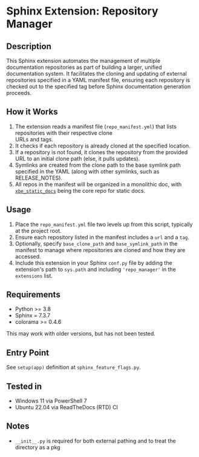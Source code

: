 # Sphinx Extension: Repository Manager

## Description

This Sphinx extension automates the management of multiple documentation repositories as part of building a larger,
unified documentation system. It facilitates the cloning and updating of external repositories specified in a YAML
manifest file, ensuring each repository is checked out to the specified tag before Sphinx documentation generation
proceeds.

## How it Works

1. The extension reads a manifest file (`repo_manifest.yml`) that lists repositories with their respective clone \
   URLs and tags.
2. It checks if each repository is already cloned at the specified location.
3. If a repository is not found, it clones the repository from the provided URL to an initial clone path 
   (else, it pulls updates).
4. Symlinks are created from the clone path to the base symlink path specified in the YAML 
   (along with other symlinks, such as RELEASE_NOTES).
5. All repos in the manifest will be organized in a monolithic doc, with
   [`xbe_static_docs`](https://source.goxbe.io/Core/docs/xbe_static_docs) being the core repo for static docs.

## Usage

1. Place the `repo_manifest.yml` file two levels up from this script, typically at the project root.
2. Ensure each repository listed in the manifest includes a `url` and a `tag`.
3. Optionally, specify `base_clone_path` and `base_symlink_path` in the manifest to manage where repositories are cloned and how they are accessed.
4. Include this extension in your Sphinx `conf.py` file by adding the extension's path to `sys.path` and including `'repo_manager'` in the `extensions` list.

## Requirements

- Python >= 3.8
- Sphinx = 7.3.7
- colorama >= 0.4.6

This may work with older versions, but has not been tested.

## Entry Point

See `setup(app)` definition at `sphinx_feature_flags.py`.

## Tested in

- Windows 11 via PowerShell 7
- Ubuntu 22.04 via ReadTheDocs (RTD) CI

## Notes

- `__init__.py` is required for both external pathing and to treat the directory as a pkg
